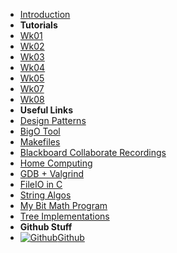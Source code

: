 - [Introduction](_introduction)
- **Tutorials**
- [Wk01](T2/2511/Wk01)
- [Wk02](T2/2511/Wk02)
- [Wk03](T2/2511/Wk03)
- [Wk04](T2/2511/Wk04)
- [Wk05](T2/2511/Wk05)
- [Wk07](T2/2511/Wk07)
- [Wk08](T2/2511/Wk08)
- **Useful Links**
- [Design Patterns](DesignPatterns/)
- [BigO Tool](BigOh)
- [Makefiles](Makefiles)
- [Blackboard Collaborate Recordings](Blackboard)
- [Home Computing](home_computing)
- [GDB + Valgrind](gdb_valgrind)
- [FileIO in C](FileIO_Files/ExampleFileReading)
- [String Algos](StringAlgos/StringAlgos)
- [My Bit Math Program](https://braedonwooding.github.io/BitwiseCmpViz/#/)
- [Tree Implementations](Detailed_TreeImplementations/Detailed_TreeImplementations.md)
- **Github Stuff**
- [![Github](https://icongram.jgog.in/simple/github.svg?color=808080&size=16)Github](https://github.com/BraedonWooding/CompTutoring)

